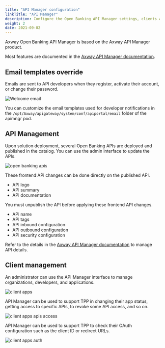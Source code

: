```yaml
---
title: "API Manager configuration"
linkTitle: "API Manager"
description: Configure the Open Banking API Manager settings, clients and APIS, as well as the email templates.
weight: 2
date: 2021-09-02
---
```


Axway Open Banking API Manager is based on the Axway API Manager product.

Most features are documented in the [Axway API Manager documentation](https://docs.axway.com/bundle/axway-open-docs/page/docs/apim_administration/apimgr_admin/index.html).

<!-- ## Settings

{{% alert title="Note" color="primary" %}}
This page is under development
{{% /alert %}} -->

## Email templates override

Emails are sent to API developers when they register, activate their account, or change their password.

![Welcome email](/Images/welcome-email.png)

You can customize the email templates used for developer notifications in the  `/opt/Axway/apigateway/system/conf/apiportal/email` folder of the apimngr pod.

## API Management

Upon solution deployment, several Open Banking APIs are deployed and published in the catalog.
You can use the admin interface to update the APIs.

![open banking apis](/Images/api-manager-apis.png)

These frontend API changes can be done directly on the published API.

* API logo
* API summary
* API documentation

You must unpublish the API before applying these frontend API changes.

* API name
* API tags
* API inbound configuration
* API outbound configuration
* API security configuration

Refer to the details in the [Axway API Manager documentation](https://docs.axway.com/bundle/axway-open-docs/page/docs/apim_administration/apimgr_admin/api_mgmt_virtualize_web/index.html) to manage API details.

## Client management

An administrator can use the API Manager interface to manage organizations, developers, and applications.

![client apps](/Images/api-manager-client-apps.png)

API Manager can be used to support TPP in changing their app status, getting access to specific APIs, to revoke some API access, and so on.

![client apps apis access](/Images/api-manager-client-apps-apis.png)

API Manager can be used to support TPP to check their OAuth configuration such as the client ID or redirect URLs.

![client apps auth](/Images/api-manager-client-apps-auth.png)
